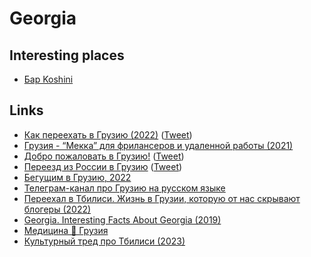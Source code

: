 # Georgia

## Interesting places

- [Бар Koshini](https://twitter.com/KoshiniBar)

## Links

- [Как переехать в Грузию (2022)](https://t.me/rbordunov/2141) ([Tweet](https://twitter.com/RomaBordunoff/status/1497496916652871680))
- [Грузия - “Мекка” для фрилансеров и удаленной работы (2021)](https://internationalwealth.info/working-abroad/tbilisi-v-top-3-luchshih-gorodov-dlja-udalennoj-raboty/)
- [Добро пожаловать в Грузию!](https://ingakudracheva.notion.site/bbfdfe4eb1f64ecd97286dc5b0363431) ([Tweet](https://twitter.com/Inga_Kudracheva/status/1498323390121324544))
- [Переезд из России в Грузию](https://russiansingeorgia.me/) ([Tweet](https://twitter.com/vasya_ryba/status/1497759100783976451))
- [Бегущим в Грузию, 2022](https://artemzin.com/blog/georgia-runner-2022-net-voine/)
- [Телеграм-канал про Грузию на русском языке](https://t.me/nlevshitstelegram)
- [Переехал в Тбилиси. Жизнь в Грузии, которую от нас скрывают блогеры (2022)](https://www.youtube.com/watch?v=CbCRgqOheDQ)
- [Georgia. Interesting Facts About Georgia (2019)](https://www.youtube.com/watch?v=2t6gVLNCm44)
- [Медицина 💊 Грузия](https://t.me/health_ge)
- [Культурный тред про Тбилиси (2023)](https://twitter.com/mpltnv/status/1624002117676457986)
